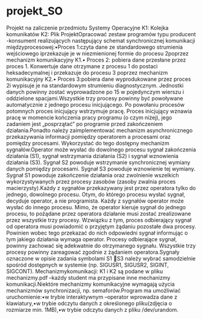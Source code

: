 # projekt_SO
Projekt na zaliczenie przedmiotu Systemy Operacyjne 
K1: Kolejka komunikatów K2: Plik
ProjektOpracować zestaw programów typu producent -konsument realizujących następujący schemat synchronicznej komunikacji międzyprocesowej:•Proces 1:czyta  dane  ze  standardowego  strumienia  wejściowego iprzekazuje  je  w  niezmienionej  formie  do procesu  2poprzez  mechanizm komunikacyjny K1.•
Proces 2: pobiera  dane  przesłane  przez proces   1.   Konwertuje   dane otrzymane z procesu 1 do postaci heksadecymalnej i przekazuje do procesu 3 poprzez mechanizm komunikacyjny K2.•
Proces 3:pobiera  dane  wyprodukowane  przez proces  2i  wypisuje  je  na standardowym strumieniu diagnostycznym. Jednostki danych powinny zostać wyprowadzone po 15 w pojedynczym wierszu i oddzielone spacjami.Wszystkie trzy procesy powinny być powoływane automatycznie z jednego procesu inicjującego. Po powołaniu procesów potomnych proces inicjujący wstrzymuje pracę. Proces inicjujący wznawia pracę w momencie kończenia pracy programu (o czym niżej), jego zadaniem jest „posprzątać” po programie przed zakończeniem działania.Ponadto  należy  zaimplementować  mechanizm  asynchronicznego  przekazywania informacji pomiędzy operatorem a procesami oraz pomiędzy procesami. Wykorzystać do tego dostępny mechanizm sygnałów.Operator może  wysłać  do dowolnego procesu sygnał zakończenia działania (S1), sygnał  wstrzymania działania (S2) i  sygnał  wznowienia działania (S3). Sygnał S2 powoduje wstrzymanie synchronicznej wymiany danych pomiędzy procesami. Sygnał S3  powoduje  wznowienie tej wymiany. Sygnał S1 powoduje zakończenie działania oraz zwolnienie wszelkich wykorzystywanych przez procesy zasobów (zasoby zwalnia proces macierzysty).Każdy z sygnałów przekazywany jest przez operatora tylko do jednego, dowolnego procesu.   Otym,  do  którego  procesu  wysłać  sygnał,  decyduje  operator,  a  nie programista. Każdy z sygnałów operator może wysłać do innego procesu. Mimo, że operator kieruje sygnał do jednego procesu, to pożądane przez operatora działanie musi zostać zrealizowane przez wszystkie  trzy  procesy.  Wzwiązku z tym, proces odbierający sygnał od operatora musi powiadomić o przyjętym żądaniu pozostałe dwa procesy. Powinien wobec tego przekazać do nich odpowiedni sygnał informując o tym jakiego działania wymaga operator. Procesy odbierające sygnał, powinny zachować się adekwatnie do otrzymanego sygnału. Wszystkie trzy procesy powinny zareagować zgodnie z żądaniem operatora.Sygnały oznaczone w opisie zadania symbolami S1 S3 należy wybrać samodzielnie spośród dostępnych w systemie (np. SIGUSR1, SIGUSR2, SIGINT, SIGCONT).
Mechanizmykomunikacji: K1 i K2 są podane w pliku mechanizmy.pdf –każdy student ma przypisane inne mechanizmy komunikacji.Niektóre mechanizmy komunikacyjne wymagają użycia mechanizmów synchronizacji, np. semaforów.Program ma umożliwiać uruchomienie:•w trybie interaktywnym –operator wprowadza dane z klawiatury,•w trybie odczytu danych z określonego pliku(zdjęcia o rozmiarze min. 1MB),•w trybie odczytu danych z pliku /dev/urandom.
